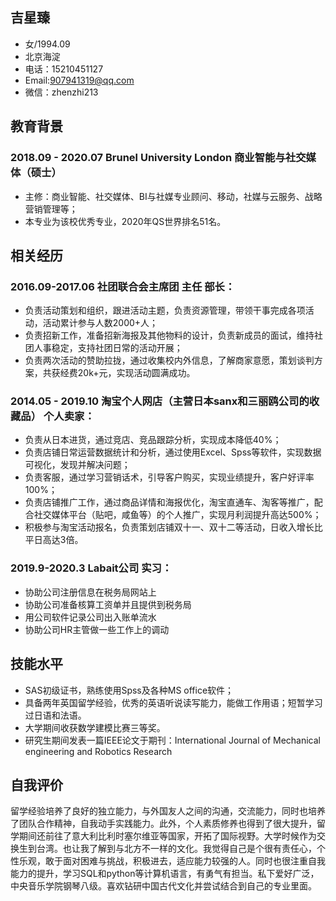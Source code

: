 ## 吉星臻
- 女/1994.09
- 北京海淀 
- 电话：15210451127
- Email:907941319@qq.com
- 微信：zhenzhi213

## 教育背景
### 2018.09 - 2020.07            Brunel University London            商业智能与社交媒体（硕士）
- 主修：商业智能、社交媒体、BI与社媒专业顾问、移动，社媒与云服务、战略营销管理等；
- 本专业为该校优秀专业，2020年QS世界排名51名。


 
## 相关经历

### 2016.09-2017.06      社团联合会主席团   主任 部长：

- 负责活动策划和组织，跟进活动主题，负责资源管理，带领干事完成各项活动，活动累计参与人数2000+人；
- 负责招新工作，准备招新海报及其他物料的设计，负责新成员的面试，维持社团人事稳定，支持社团日常的活动开展；
- 负责两次活动的赞助拉拢，通过收集校内外信息，了解商家意愿，策划谈判方案，共获经费20k+元，实现活动圆满成功。


### 2014.05 - 2019.10      淘宝个人网店（主营日本sanx和三丽鸥公司的收藏品）           个人卖家：

- 负责从日本进货，通过竞店、竞品跟踪分析，实现成本降低40%；
- 负责店铺日常运营数据统计和分析，通过使用Excel、Spss等软件，实现数据可视化，发现并解决问题；
- 负责客服，通过学习营销话术，引导客户购买，实现业绩提升，客户好评率100%；
- 负责店铺推广工作，通过商品详情和海报优化，淘宝直通车、淘客等推广，配合社交媒体平台（贴吧，咸鱼等）的个人推广，实现月利润提升高达500%；
- 积极参与淘宝活动报名，负责策划店铺双十一、双十二等活动，日收入增长比平日高达3倍。

### 2019.9-2020.3                Labait公司                             实习：

- 协助公司注册信息在税务局网站上
- 协助公司准备核算工资单并且提供到税务局
- 用公司软件记录公司出入账单流水
- 协助公司HR主管做一些工作上的调动


## 技能水平

- SAS初级证书，熟练使用Spss及各种MS office软件；
- 具备两年英国留学经验，优秀的英语听说读写能力，能做工作用语；短暂学习过日语和法语。
- 大学期间收获数学建模比赛三等奖。
- 研究生期间发表一篇IEEE论文于期刊：International Journal of Mechanical engineering and Robotics Research

## 自我评价
 
 留学经验培养了良好的独立能力，与外国友人之间的沟通，交流能力，同时也培养了团队合作精神，自我动手实践能力。此外，个人素质修养也得到了很大提升，留学期间还前往了意大利比利时塞尔维亚等国家，开拓了国际视野。大学时候作为交换生到台湾。也让我了解到与北方不一样的文化。我觉得自己是个很有责任心，个性乐观，敢于面对困难与挑战，积极进去，适应能力较强的人。同时也很注重自我能力的提升，学习SQL和python等计算机语言，有勇气有担当。私下爱好广泛，中央音乐学院钢琴八级。喜欢钻研中国古代文化并尝试结合到自己的专业里面。


